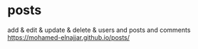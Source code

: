 # posts
add &amp; edit &amp; update &amp; delete &amp; users and posts and comments
https://mohamed-elnajjar.github.io/posts/
